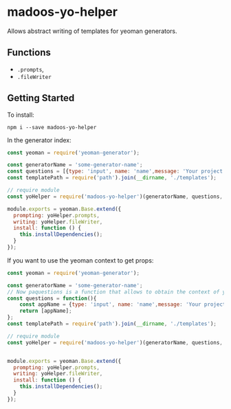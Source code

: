 # madoos-yo-helper

Allows abstract writing of templates for yeoman generators.

## Functions

  * `.prompts`,
  * `.fileWriter`

## Getting Started

To install:

    npm i --save madoos-yo-helper

In the generator index:

``` javascript
const yeoman = require('yeoman-generator');

const generatorName = 'some-generator-name';
const questions = [{type: 'input', name: 'name',message: 'Your project name',default: null}];    
const templatePath = require('path').join(__dirname, './templates');

// require module
const yoHelper = require('madoos-yo-helper')(generatorName, questions, templatePath);

module.exports = yeoman.Base.extend({
  prompting: yoHelper.prompts,
  writing: yoHelper.fileWriter, 
  install: function () {
    this.installDependencies();
  }
});
```

If you want to use the yeoman context to get props:

``` javascript
const yeoman = require('yeoman-generator');

const generatorName = 'some-generator-name';
// Now paquestions is a function that allows to obtain the context of yeoman
const questions = function(){
    const appName = {type: 'input', name: 'name',message: 'Your project name',default: this.appname}
    return [appName];
};
const templatePath = require('path').join(__dirname, './templates');

// require module
const yoHelper = require('madoos-yo-helper')(generatorName, questions, templatePath);


module.exports = yeoman.Base.extend({
  prompting: yoHelper.prompts,
  writing: yoHelper.fileWriter, 
  install: function () {
    this.installDependencies();
  }
});
```
